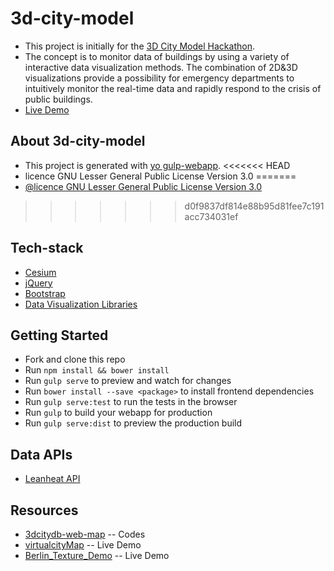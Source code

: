 # 3d-city-model

* This project is initially for the [3D City Model Hackathon](http://3dcitymodelhackathon.com/).
* The concept is to monitor data of buildings by using a variety of interactive data visualization methods. The combination of 2D&3D visualizations provide a possibility for emergency departments to intuitively monitor the real-time data and rapidly respond to the crisis of public buildings.    
* [Live Demo](https://3dcity.firebaseapp.com/)

## About 3d-city-model

* This project is generated with [yo gulp-webapp](https://github.com/yeoman/generator-gulp-webapp).
<<<<<<< HEAD
* licence GNU Lesser General Public License Version 3.0
=======
* [@licence GNU Lesser General Public License Version 3.0](http://www.gnu.org/licenses/lgpl-3.0.html)
>>>>>>> d0f9837df814e88b95d81fee7c191acc734031ef

## Tech-stack

* [Cesium](http://cesiumjs.org/)
* [jQuery](https://jquery.com/)
* [Bootstrap](http://getbootstrap.com/)
* [Data Visualization Libraries](http://selection.datavisualization.ch/)

## Getting Started

- Fork and clone this repo
- Run `npm install && bower install`
- Run `gulp serve` to preview and watch for changes
- Run `bower install --save <package>` to install frontend dependencies
- Run `gulp serve:test` to run the tests in the browser
- Run `gulp` to build your webapp for production
- Run `gulp serve:dist` to preview the production build

## Data APIs

* [Leanheat API](http://54.170.172.31:3000/index.html)

## Resources

* [3dcitydb-web-map](https://github.com/3dcitydb/3dcitydb-web-map) -- Codes
* [virtualcityMap](http://hosting.virtualcitysystems.de/demos/espoo/map/map.html) -- Live Demo
* [Berlin_Texture_Demo](http://www.3dcitydb.net/3dcitydb-web-map/0.92/3dwebclient/index.html?title=Berlin_Texture_Demo) -- Live Demo





